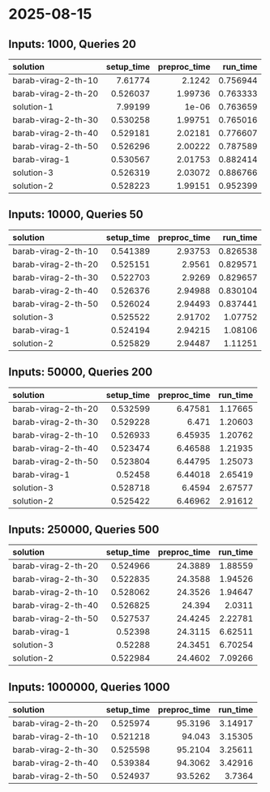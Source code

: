 # 2025-08-15

## Inputs: 1000, Queries 20

| solution            |   setup_time |   preproc_time |   run_time |
|:--------------------|-------------:|---------------:|-----------:|
| barab-virag-2-th-10 |     7.61774  |        2.1242  |   0.756944 |
| barab-virag-2-th-20 |     0.526037 |        1.99736 |   0.763333 |
| solution-1          |     7.99199  |        1e-06   |   0.763659 |
| barab-virag-2-th-30 |     0.530258 |        1.99751 |   0.765016 |
| barab-virag-2-th-40 |     0.529181 |        2.02181 |   0.776607 |
| barab-virag-2-th-50 |     0.526296 |        2.00222 |   0.787589 |
| barab-virag-1       |     0.530567 |        2.01753 |   0.882414 |
| solution-3          |     0.526319 |        2.03072 |   0.886766 |
| solution-2          |     0.528223 |        1.99151 |   0.952399 |

## Inputs: 10000, Queries 50

| solution            |   setup_time |   preproc_time |   run_time |
|:--------------------|-------------:|---------------:|-----------:|
| barab-virag-2-th-10 |     0.541389 |        2.93753 |   0.826538 |
| barab-virag-2-th-20 |     0.525151 |        2.9561  |   0.829571 |
| barab-virag-2-th-30 |     0.522703 |        2.9269  |   0.829657 |
| barab-virag-2-th-40 |     0.526376 |        2.94988 |   0.830104 |
| barab-virag-2-th-50 |     0.526024 |        2.94493 |   0.837441 |
| solution-3          |     0.525522 |        2.91702 |   1.07752  |
| barab-virag-1       |     0.524194 |        2.94215 |   1.08106  |
| solution-2          |     0.525829 |        2.94487 |   1.11251  |

## Inputs: 50000, Queries 200

| solution            |   setup_time |   preproc_time |   run_time |
|:--------------------|-------------:|---------------:|-----------:|
| barab-virag-2-th-20 |     0.532599 |        6.47581 |    1.17665 |
| barab-virag-2-th-30 |     0.529228 |        6.471   |    1.20603 |
| barab-virag-2-th-10 |     0.526933 |        6.45935 |    1.20762 |
| barab-virag-2-th-40 |     0.523474 |        6.46588 |    1.21935 |
| barab-virag-2-th-50 |     0.523804 |        6.44795 |    1.25073 |
| barab-virag-1       |     0.52458  |        6.44018 |    2.65419 |
| solution-3          |     0.528718 |        6.4594  |    2.67577 |
| solution-2          |     0.525422 |        6.46962 |    2.91612 |

## Inputs: 250000, Queries 500

| solution            |   setup_time |   preproc_time |   run_time |
|:--------------------|-------------:|---------------:|-----------:|
| barab-virag-2-th-20 |     0.524966 |        24.3889 |    1.88559 |
| barab-virag-2-th-30 |     0.522835 |        24.3588 |    1.94526 |
| barab-virag-2-th-10 |     0.528062 |        24.3526 |    1.94647 |
| barab-virag-2-th-40 |     0.526825 |        24.394  |    2.0311  |
| barab-virag-2-th-50 |     0.527537 |        24.4245 |    2.22781 |
| barab-virag-1       |     0.52398  |        24.3115 |    6.62511 |
| solution-3          |     0.52288  |        24.3451 |    6.70254 |
| solution-2          |     0.522984 |        24.4602 |    7.09266 |

## Inputs: 1000000, Queries 1000

| solution            |   setup_time |   preproc_time |   run_time |
|:--------------------|-------------:|---------------:|-----------:|
| barab-virag-2-th-20 |     0.525974 |        95.3196 |    3.14917 |
| barab-virag-2-th-10 |     0.521218 |        94.043  |    3.15305 |
| barab-virag-2-th-30 |     0.525598 |        95.2104 |    3.25611 |
| barab-virag-2-th-40 |     0.539384 |        94.3062 |    3.42916 |
| barab-virag-2-th-50 |     0.524937 |        93.5262 |    3.7364  |